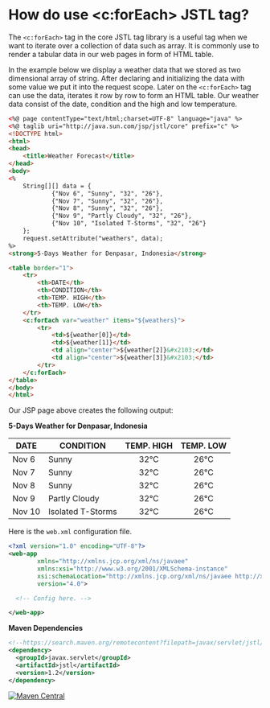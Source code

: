 # How do use &lt;c:forEach&gt; JSTL tag?

The `<c:forEach>` tag in the core JSTL tag library is a useful tag when we want to iterate over a collection of data such as array. It is commonly use to render a tabular data in our web pages in form of HTML table.

In the example below we display a weather data that we stored as two dimensional array of string. After declaring and initializing the data with some value we put it into the request scope. Later on the `<c:forEach>` tag can use the data, iterates it row by row to form an HTML table. Our weather data consist of the date, condition and the high and low temperature.

```html
<%@ page contentType="text/html;charset=UTF-8" language="java" %>
<%@ taglib uri="http://java.sun.com/jsp/jstl/core" prefix="c" %>
<!DOCTYPE html>
<html>
<head>
    <title>Weather Forecast</title>
</head>
<body>
<%
    String[][] data = {
            {"Nov 6", "Sunny", "32", "26"},
            {"Nov 7", "Sunny", "32", "26"},
            {"Nov 8", "Sunny", "32", "26"},
            {"Nov 9", "Partly Cloudy", "32", "26"},
            {"Nov 10", "Isolated T-Storms", "32", "26"}
    };
    request.setAttribute("weathers", data);
%>
<strong>5-Days Weather for Denpasar, Indonesia</strong>

<table border="1">
    <tr>
        <th>DATE</th>
        <th>CONDITION</th>
        <th>TEMP. HIGH</th>
        <th>TEMP. LOW</th>
    </tr>
    <c:forEach var="weather" items="${weathers}">
        <tr>
            <td>${weather[0]}</td>
            <td>${weather[1]}</td>
            <td align="center">${weather[2]}&#x2103;</td>
            <td align="center">${weather[3]}&#x2103;</td>
        </tr>
    </c:forEach>
</table>
</body>
</html>
```

Our JSP page above creates the following output:

**5-Days Weather for Denpasar, Indonesia**

| DATE | CONDITION | TEMP. HIGH | TEMP. LOW |
|---|---|:---:|:---:|
| Nov 6 | Sunny | 32&#x2103; | 26&#x2103; |
| Nov 7 | Sunny | 32&#x2103; | 26&#x2103; |
| Nov 8 | Sunny | 32&#x2103; | 26&#x2103; |
| Nov 9 | Partly Cloudy | 32℃ | 26&#x2103; |
| Nov 10 | Isolated T-Storms | 32&#x2103; | 26&#x2103; |

Here is the `web.xml` configuration file.

```xml
<?xml version="1.0" encoding="UTF-8"?>
<web-app
        xmlns="http://xmlns.jcp.org/xml/ns/javaee"
        xmlns:xsi="http://www.w3.org/2001/XMLSchema-instance"
        xsi:schemaLocation="http://xmlns.jcp.org/xml/ns/javaee http://xmlns.jcp.org/xml/ns/javaee/web-app_4_0.xsd"
        version="4.0">

  <!-- Config here. -->

</web-app>
```

**Maven Dependencies**

```xml
<!--https://search.maven.org/remotecontent?filepath=javax/servlet/jstl/1.2/jstl-1.2.jar-->
<dependency>
  <groupId>javax.servlet</groupId>
  <artifactId>jstl</artifactId>
  <version>1.2</version>
</dependency>
```

[![Maven Central](https://img.shields.io/maven-central/v/javax.servlet/jstl.svg?label=Maven%20Central)](https://search.maven.org/search?q=g:%22javax.servlet%22%20AND%20a:%22jstl%22)
